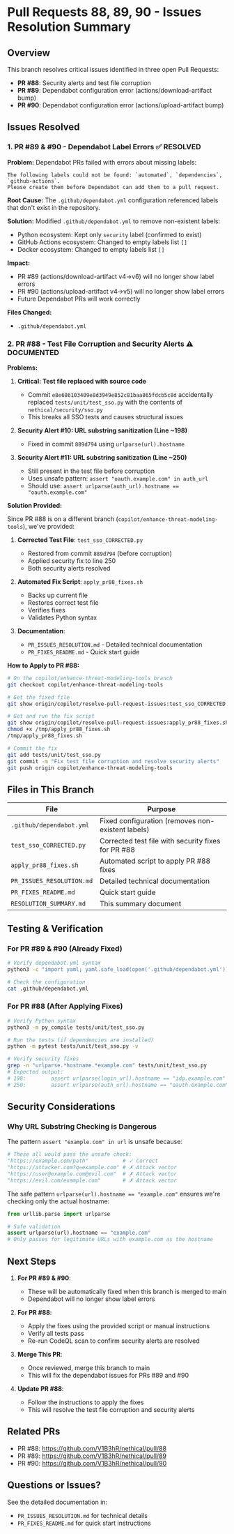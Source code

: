 # Pull Requests 88, 89, 90 - Issues Resolution Summary

## Overview

This branch resolves critical issues identified in three open Pull Requests:
- **PR #88**: Security alerts and test file corruption
- **PR #89**: Dependabot configuration error (actions/download-artifact bump)
- **PR #90**: Dependabot configuration error (actions/upload-artifact bump)

## Issues Resolved

### 1. PR #89 & #90 - Dependabot Label Errors ✅ RESOLVED

**Problem:**
Dependabot PRs failed with errors about missing labels:
```
The following labels could not be found: `automated`, `dependencies`, `github-actions`.
Please create them before Dependabot can add them to a pull request.
```

**Root Cause:**
The `.github/dependabot.yml` configuration referenced labels that don't exist in the repository.

**Solution:**
Modified `.github/dependabot.yml` to remove non-existent labels:
- Python ecosystem: Kept only `security` label (confirmed to exist)
- GitHub Actions ecosystem: Changed to empty labels list `[]`
- Docker ecosystem: Changed to empty labels list `[]`

**Impact:**
- PR #89 (actions/download-artifact v4→v6) will no longer show label errors
- PR #90 (actions/upload-artifact v4→v5) will no longer show label errors
- Future Dependabot PRs will work correctly

**Files Changed:**
- `.github/dependabot.yml`

### 2. PR #88 - Test File Corruption and Security Alerts ⚠️ DOCUMENTED

**Problems:**

1. **Critical: Test file replaced with source code**
   - Commit `e8e686103409e8d3949e852c81baa865fdcb5c8d` accidentally replaced `tests/unit/test_sso.py` with the contents of `nethical/security/sso.py`
   - This breaks all SSO tests and causes structural issues

2. **Security Alert #10: URL substring sanitization (Line ~198)**
   - Fixed in commit `889d794` using `urlparse(url).hostname`
   
3. **Security Alert #11: URL substring sanitization (Line ~250)**
   - Still present in the test file before corruption
   - Uses unsafe pattern: `assert "oauth.example.com" in auth_url`
   - Should use: `assert urlparse(auth_url).hostname == "oauth.example.com"`

**Solution Provided:**

Since PR #88 is on a different branch (`copilot/enhance-threat-modeling-tools`), we've provided:

1. **Corrected Test File**: `test_sso_CORRECTED.py`
   - Restored from commit `889d794` (before corruption)
   - Applied security fix to line 250
   - Both security alerts resolved

2. **Automated Fix Script**: `apply_pr88_fixes.sh`
   - Backs up current file
   - Restores correct test file
   - Verifies fixes
   - Validates Python syntax

3. **Documentation**: 
   - `PR_ISSUES_RESOLUTION.md` - Detailed technical documentation
   - `PR_FIXES_README.md` - Quick start guide

**How to Apply to PR #88:**

```bash
# On the copilot/enhance-threat-modeling-tools branch
git checkout copilot/enhance-threat-modeling-tools

# Get the fixed file
git show origin/copilot/resolve-pull-request-issues:test_sso_CORRECTED.py > test_sso_CORRECTED.py

# Get and run the fix script
git show origin/copilot/resolve-pull-request-issues:apply_pr88_fixes.sh > /tmp/apply_pr88_fixes.sh
chmod +x /tmp/apply_pr88_fixes.sh
/tmp/apply_pr88_fixes.sh

# Commit the fix
git add tests/unit/test_sso.py
git commit -m "Fix test file corruption and resolve security alerts"
git push origin copilot/enhance-threat-modeling-tools
```

## Files in This Branch

| File | Purpose |
|------|---------|
| `.github/dependabot.yml` | Fixed configuration (removes non-existent labels) |
| `test_sso_CORRECTED.py` | Corrected test file with security fixes for PR #88 |
| `apply_pr88_fixes.sh` | Automated script to apply PR #88 fixes |
| `PR_ISSUES_RESOLUTION.md` | Detailed technical documentation |
| `PR_FIXES_README.md` | Quick start guide |
| `RESOLUTION_SUMMARY.md` | This summary document |

## Testing & Verification

### For PR #89 & #90 (Already Fixed)

```bash
# Verify dependabot.yml syntax
python3 -c "import yaml; yaml.safe_load(open('.github/dependabot.yml'))"

# Check the configuration
cat .github/dependabot.yml
```

### For PR #88 (After Applying Fixes)

```bash
# Verify Python syntax
python3 -m py_compile tests/unit/test_sso.py

# Run the tests (if dependencies are installed)
python -m pytest tests/unit/test_sso.py -v

# Verify security fixes
grep -n "urlparse.*hostname.*example.com" tests/unit/test_sso.py
# Expected output:
# 198:        assert urlparse(login_url).hostname == "idp.example.com"
# 250:        assert urlparse(auth_url).hostname == "oauth.example.com"
```

## Security Considerations

### Why URL Substring Checking is Dangerous

The pattern `assert "example.com" in url` is unsafe because:

```python
# These all would pass the unsafe check:
"https://example.com/path"           # ✓ Correct
"https://attacker.com?q=example.com" # ✗ Attack vector
"https://user@example.com@evil.com"  # ✗ Attack vector  
"https://evil.com/example.com"       # ✗ Attack vector
```

The safe pattern `urlparse(url).hostname == "example.com"` ensures we're checking only the actual hostname:

```python
from urllib.parse import urlparse

# Safe validation
assert urlparse(url).hostname == "example.com"
# Only passes for legitimate URLs with example.com as the hostname
```

## Next Steps

1. **For PR #89 & #90**: 
   - These will be automatically fixed when this branch is merged to main
   - Dependabot will no longer show label errors

2. **For PR #88**: 
   - Apply the fixes using the provided script or manual instructions
   - Verify all tests pass
   - Re-run CodeQL scan to confirm security alerts are resolved

3. **Merge This PR**:
   - Once reviewed, merge this branch to main
   - This will fix the dependabot issues for PRs #89 and #90

4. **Update PR #88**:
   - Follow the instructions to apply the fixes
   - This will resolve the test file corruption and security alerts

## Related PRs

- PR #88: https://github.com/V1B3hR/nethical/pull/88
- PR #89: https://github.com/V1B3hR/nethical/pull/89
- PR #90: https://github.com/V1B3hR/nethical/pull/90

## Questions or Issues?

See the detailed documentation in:
- `PR_ISSUES_RESOLUTION.md` for technical details
- `PR_FIXES_README.md` for quick start instructions
